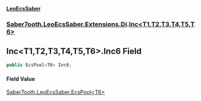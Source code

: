 #### [LeoEcsSaber](index.md 'index')
### [Saber7ooth.LeoEcsSaber.Extensions.Di](Saber7ooth.LeoEcsSaber.Extensions.Di.md 'Saber7ooth.LeoEcsSaber.Extensions.Di').[Inc&lt;T1,T2,T3,T4,T5,T6&gt;](Inc_T1,T2,T3,T4,T5,T6_.md 'Saber7ooth.LeoEcsSaber.Extensions.Di.Inc<T1,T2,T3,T4,T5,T6>')

## Inc<T1,T2,T3,T4,T5,T6>.Inc6 Field

```csharp
public EcsPool<T6> Inc6;
```

#### Field Value
[Saber7ooth.LeoEcsSaber.EcsPool&lt;](EcsPool_T_.md 'Saber7ooth.LeoEcsSaber.EcsPool<T>')[T6](Inc_T1,T2,T3,T4,T5,T6_.md#Saber7ooth.LeoEcsSaber.Extensions.Di.Inc_T1,T2,T3,T4,T5,T6_.T6 'Saber7ooth.LeoEcsSaber.Extensions.Di.Inc<T1,T2,T3,T4,T5,T6>.T6')[&gt;](EcsPool_T_.md 'Saber7ooth.LeoEcsSaber.EcsPool<T>')